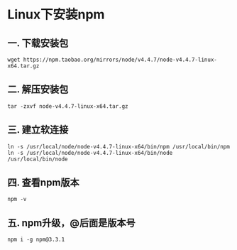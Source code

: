 # Linux下安装npm

## 一. 下载安装包
```shell
wget https://npm.taobao.org/mirrors/node/v4.4.7/node-v4.4.7-linux-x64.tar.gz
```

## 二. 解压安装包
```shell
tar -zxvf node-v4.4.7-linux-x64.tar.gz
```

## 三. 建立软连接
```shell
ln -s /usr/local/node/node-v4.4.7-linux-x64/bin/npm /usr/local/bin/npm
ln -s /usr/local/node/node-v4.4.7-linux-x64/bin/node /usr/local/bin/node
```

## 四. 查看npm版本
```shell
npm -v
```

## 五. npm升级，@后面是版本号
```shell
npm i -g npm@3.3.1
```






<ad/>
<comment/>